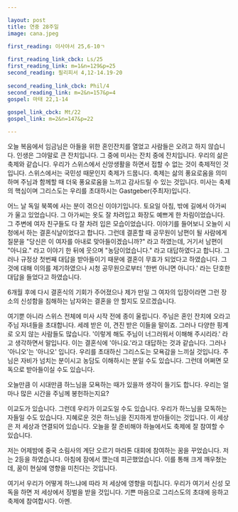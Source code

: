 ```yaml
---

layout: post
title: 연중 28주일 
image: cana.jpeg

first_reading: 이사야서 25,6-10ㄱ
 
first_reading_link_cbck: Ls/25
first_reading_link: m=1&n=129&p=25
second_reading: 필리피서 4,12-14.19-20
 
second_reading_link_cbck: Phil/4
second_reading_link: m=2&n=157&p=4
gospel: 마태 22,1-14
 
gospel_link_cbck: Mt/22 
gospel_link: m=2&n=147&p=22

---
```

 
오늘 복음에서 임금님은 아들을 위한 혼인잔치를 열었고 사람들은 오려고 하지 않습니다. 인생은 그야말로 큰 잔치입니다. 그 중에 미사는 잔치 중에 잔치입니다. 우리의 삶은 축제와 같습니다. 우리가 스위스에서 신앙생활을 하면서 접할 수 없는 것이 축제적인 것입니다. 스위스에서는 국민성 때문인지 축제가 드뭅니다. 축제는 삶의 풍요로움을 의미하며 주님과 함께할 때 더욱 풍요로움을 느끼고 감사드릴 수 있는 것입니다. 미사는 축제의 핵심이며 그리스도는 우리를 초대하시는 Gastgeber(주최자)입니다.

어느 날 독일 북쪽에 사는 분이 겪으신 이야기입니다. 토요일 아침, 밖에 길에서 아가씨가 울고 있었습니다. 그 아가씨는 옷도 잘 차려입고 화장도 예쁘게 한 차림이었습니다. 그 주변에 여자 친구들도 다 잘 차려 입은 모습이었습니다. 이야기를 들어보니 오늘이 시청에서 하는 결혼식날이었다고 합니다. 그런데 결혼할 때 공무원이 남편이 될 사람에게 질문을 "당신은 이 여자를 아내로 맞아들이겠습니까?" 라고 하였는데, 거기서 남편이 "아니요." 라고 이야기 한 뒤에 웃으며 "농담이었습니다." 라고 대답하였다고 합니다. 그러나 규정상 첫번째 대답을 받아들이기 때문에 결혼이 무효가 되었다고 하였습니다. 그것에 대해 이의를 제기하였으나 시청 공무원으로부터 '한번 아니면 아니다.' 라는 단호한 대답을 들었다고 하였습니다.

6개월 후에 다시 결혼식의 기회가 주어졌으나 제가 만일 그 여자의 입장이라면 그런 장소의 신성함을 침해하는 남자와는 결혼을 안 할지도 모르겠습니다.

여기뿐 아니라 스위스 전체에 미사 시작 전에 종이 울립니다. 주님은 혼인 잔치에 오라고 주님 자녀들을 초대합니다. 세례 받은 이, 견진 받은 이들을 말이죠. 그러나 다양한 핑계로 오지 않는 사람들도 많습니다. '이렇게 해도 주님이 너그러워서 이해해 주시리라.' 라고 생각하면서 말입니다. 이는 결혼식에 '아니요.'라고 대답하는 것과 같습니다. 그러나 '아니오'는 '아니오' 입니다. 우리를 초대하신 그리스도는 모욕감을 느끼실 것입니다. 주님은 자비가 넘치는 분이시고 농담도 이해하시는 분일 수도 있습니다. 그런데 어쩌면 모독으로 받아들이실 수도 있습니다.

오늘만큼 이 시대만큼 하느님을 모욕하는 때가 있을까 생각이 들기도 합니다. 우리는 얼마나 많은 시간을 주님께 봉헌하는지요?

이교도가 있습니다. 그런데 우리가 이교도일 수도 있습니다. 우리가 하느님을 모독하는 자들일 수도 있습니다. 지혜로운 것은 하느님을 진지하게 받아들이는 것입니다. 이 세상은 저 세상과 연결되어 있습니다. 오늘을 잘 준비해야 하늘에서도 축제에 잘 참여할 수 있습니다.

저는 어제밤에 중국 소림사의 계단 오르기 마라톤 대회에 참여하는 꿈을 꾸었습니다. 저는 2등을 하였습니다. 아침에 잠에서 깼는데 피곤했었습니다. 이를 통해 크게 깨우쳤는데, 꿈이 현실에 영향을 미친다는 것입니다.

여기서 우리가 어떻게 하느냐에 따라 저 세상에 영향을 미칩니다. 우리가 여기서 신성 모독을 하면 저 세상에서 징벌을 받을 것입니다. 기쁜 마음으로 그리스도의 초대에 응하고 축제에 참여합시다. 아멘.
